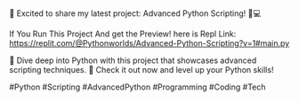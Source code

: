 🚀 Excited to share my latest project: Advanced Python Scripting! 🐍💻

If You Run This Project And get the Preview! here is Repl Link: https://replit.com/@Pythonworlds/Advanced-Python-Scripting?v=1#main.py

🔹 Dive deep into Python with this project that showcases advanced scripting techniques.
🔹 Check it out now and level up your Python skills!

#Python #Scripting #AdvancedPython #Programming #Coding #Tech
